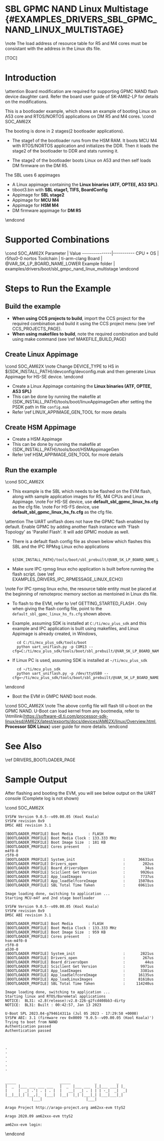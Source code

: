 # SBL GPMC NAND Linux Multistage {#EXAMPLES_DRIVERS_SBL_GPMC_NAND_LINUX_MULTISTAGE}

\note The load address of resource table for R5 and M4 cores must be consistant with the address in the Linux dts file.

[TOC]

# Introduction

\attention Board modification are required for supporting GPMC NAND flash device daughter card. Refer the board user guide of SK-AM62-LP for details on the modifications.

This is a bootloader example, which shows an example of booting Linux on A53 core and RTOS/NORTOS applications on DM R5 and M4 cores.
\cond SOC_AM62X

The booting is done in 2 stages(2 bootloader applications).
 - The stage1 of the bootloader runs from the HSM RAM. It boots MCU M4 with RTOS/NORTOS application and initializes the DDR. Then it loads the stage2 of the bootloader to DDR and stats running it.

 - The stage2 of the bootloader boots Linux on A53 and then self loads DM firmware on the DM R5.

The SBL uses 6 appimages
- A Linux appimage containing the **Linux binaries (ATF, OPTEE, A53 SPL)**.
- tiboot3.bin with **SBL stage1, TIFS, BoardConfig**
- Appimage for **SBL stage2**
- Appimage for **MCU M4**
- Appimage for **HSM M4**
- DM firmware appimage for **DM R5**

\endcond


# Supported Combinations

\cond SOC_AM62X
 Parameter      | Value
 ---------------|-----------
 CPU + OS       | r5fss0-0 nortos
 Toolchain      | ti-arm-clang
 Board          | @VAR_SK_LP_BOARD_NAME_LOWER
 Example folder | examples/drivers/boot/sbl_gmpc_nand_linux_multistage
\endcond


# Steps to Run the Example

## Build the example

- **When using CCS projects to build**, import the CCS project for the required combination
  and build it using the CCS project menu (see \ref CCS_PROJECTS_PAGE).
- **When using makefiles to build**, note the required combination and build using
  make command (see \ref MAKEFILE_BUILD_PAGE)

## Create Linux Appimage
\cond SOC_AM62X
\note Change DEVICE_TYPE to HS in ${SDK_INSTALL_PATH}/devconfig/devconfig.mak and then generate Linux Appimage for HS-SE device.
\endcond

- Create a Linux Appimage containing the **Linux binaries (ATF, OPTEE, A53 SPL)**
- This can be done by running the makefile at {SDK_INSTALL_PATH}/tools/boot/linuxAppimageGen after setting the PSDK path in file `config.mak`
- Refer \ref LINUX_APPIMAGE_GEN_TOOL for more details

## Create HSM Appimage

- Create a HSM Appimage
- This can be done by running the makefile at {SDK_INSTALL_PATH}/tools/boot/HSMAppimageGen
- Refer \ref HSM_APPIMAGE_GEN_TOOL for more details

## Run the example

\cond SOC_AM62X
- This example is the SBL which needs to be flashed on the EVM flash, along with sample application images for R5, M4 CPUs and Linux Appimage.
\note For HS-SE device, use **default_sbl_gpmc_linux_hs.cfg** as the cfg file.
\note For HS-FS device, use **default_sbl_gpmc_linux_hs_fs.cfg** as the cfg file.

\attention The UART uniflash does not have the GPMC flash enabled by default. Enable GPMC by adding another flash instance with 'Flash Topology' as 'Parallel Flash'. It will add GPMC module as well.


- There is a default flash config file as shown below which flashes this SBL and the IPC RPMsg Linux echo applications

        ${SDK_INSTALL_PATH}/tools/boot/sbl_prebuilt/@VAR_SK_LP_BOARD_NAME_LOWER/default_sbl_gpmc_linux_hs_fs.cfg

- Make sure IPC rpmsg linux echo application is built before running the flash script. (see \ref EXAMPLES_DRIVERS_IPC_RPMESSAGE_LINUX_ECHO)

\note For IPC rpmsg linux echo, the resource table entity must be placed at the beginning of remoteproc memory section as mentoined in Linux dts file.

- To flash to the EVM, refer to \ref GETTING_STARTED_FLASH . Only when giving the flash config file, point to the `default_sbl_gpmc_linux_hs_fs.cfg` shown above.

- Example, assuming SDK is installed at `C:/ti/mcu_plus_sdk` and this example and IPC application is built using makefiles, and Linux Appimage is already created, in Windows,

        cd C:/ti/mcu_plus_sdk/tools/boot
        python uart_uniflash.py -p COM13 --cfg=C:/ti/mcu_plus_sdk/tools/boot/sbl_prebuilt/@VAR_SK_LP_BOARD_NAME_LOWER/default_sbl_gpmc_nand_linux_hs_fs.cfg

- If Linux PC is used, assuming SDK is installed at `~/ti/mcu_plus_sdk`

        cd ~/ti/mcu_plus_sdk
        python uart_uniflash.py -p /dev/ttyUSB0 --cfg=~/ti/mcu_plus_sdk/tools/boot/sbl_prebuilt/@VAR_SK_LP_BOARD_NAME_LOWER/default_sbl_gpmc_nand_linux_hs_fs.cfg

\endcond


- Boot the EVM in GMPC NAND boot mode.

\cond SOC_AM62X
\note The above config file will flash till u-boot on the GPMC NAND. U-Boot can load kernel from any bootmedia, refer to \htmllink{https://software-dl.ti.com/processor-sdk-linux/esd/AM62X/latest/exports/docs/devices/AM62X/linux/Overview.html, **Processor SDK Linux**} user guide for more details.
\endcond

# See Also

\ref DRIVERS_BOOTLOADER_PAGE

# Sample Output
After flashing and booting the EVM, you will see below output on the UART console (Complete log is not shown)

\cond SOC_AM62X

    SYSFW Version 9.0.5--v09.00.05 (Kool Koala)
    SYSFW revision 0x9
    DMSC ABI revision 3.1

    [BOOTLOADER_PROFILE] Boot Media       : FLASH
    [BOOTLOADER_PROFILE] Boot Media Clock : 133.333 MHz
    [BOOTLOADER_PROFILE] Boot Image Size  : 181 KB
    [BOOTLOADER_PROFILE] Cores present    :
    m4f0-0
    r5f0-0
    [BOOTLOADER PROFILE] System_init                      :      36631us
    [BOOTLOADER PROFILE] Drivers_open                     :        202us
    [BOOTLOADER PROFILE] Board_driversOpen                :         34us
    [BOOTLOADER PROFILE] Sciclient Get Version            :       9926us
    [BOOTLOADER PROFILE] App_loadImages                   :       7737us
    [BOOTLOADER PROFILE] App_loadSelfcoreImage            :      15078us
    [BOOTLOADER_PROFILE] SBL Total Time Taken             :      69611us

    Image loading done, switching to application ...
    Starting MCU-m4f and 2nd stage bootloader

    SYSFW Version 9.0.5--v09.00.05 (Kool Koala)
    SYSFW revision 0x9
    DMSC ABI revision 3.1

    [BOOTLOADER_PROFILE] Boot Media       : FLASH
    [BOOTLOADER_PROFILE] Boot Media Clock : 133.333 MHz
    [BOOTLOADER_PROFILE] Boot Image Size  : 959 KB
    [BOOTLOADER_PROFILE] Cores present    :
    hsm-m4f0-0
    r5f0-0
    a530-0
    [BOOTLOADER PROFILE] System_init                      :       2821us
    [BOOTLOADER PROFILE] Drivers_open                     :        267us
    [BOOTLOADER PROFILE] Board_driversOpen                :         44us
    [BOOTLOADER PROFILE] Sciclient Get Version            :       9971us
    [BOOTLOADER PROFILE] App_loadImages                   :       3381us
    [BOOTLOADER PROFILE] App_loadSelfcoreImage            :      16135us
    [BOOTLOADER PROFILE] App_loadLinuxImages              :      81618us
    [BOOTLOADER_PROFILE] SBL Total Time Taken             :     114240us

    Image loading done, switching to application ...
    Starting linux and RTOS/Baremetal applications
    NOTICE:  BL31: v2.8(release):v2.8-226-g2fcd408bb3-dirty
    NOTICE:  BL31: Built : 00:42:57, Jan 13 2023

    U-Boot SPL 2023.04-g794614311a (Jul 05 2023 - 17:29:58 +0000)
    SYSFW ABI: 3.1 (firmware rev 0x0009 '9.0.5--v09.00.05 (Kool Koala)')
    Trying to boot from NAND
    Authentication passed
    Authentication passed



    .
    .
    .
    .
    .
    .


    _____                    _____           _         _
    |  _  |___ ___ ___ ___   |  _  |___ ___  |_|___ ___| |_
    |     |  _| .'| . | . |  |   __|  _| . | | | -_|  _|  _|
    |__|__|_| |__,|_  |___|  |__|  |_| |___|_| |___|___|_|
                |___|                    |___|

    Arago Project http://arago-project.org am62xx-evm ttyS2

    Arago 2020.09 am62xxx-evm ttyS2

    am62xx-evm login:

\endcond

